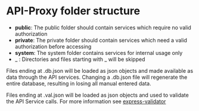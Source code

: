# API-Proxy folder structure

* **public**: The public folder should contain services which require no valid authorization 
* **private**: The private folder should contain services which need a valid authorization before accessing
* **system**: The system folder contains services for internal usage only
* _ : Directories and files starting with _ will be skipped

Files ending at .db.json will be loaded as json objects and made available as data through the API services. Changing a .db.json file will regenerate the entire database, resulting in losing all manual entered data.

Files ending at .val.json will be loaded as json objects and used to validate the API Service calls. For more information see [express-validator](https://github.com/express-validator/express-validator) 